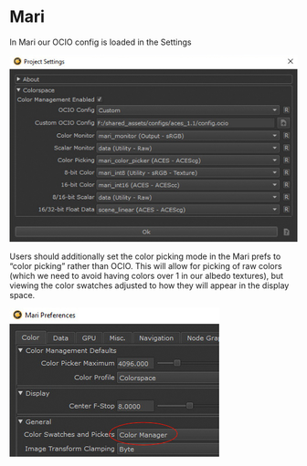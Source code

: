 # Mari

In Mari our OCIO config is loaded in the Settings

![mari1](docs/img/mari1.jpg)

Users should additionally set the color picking mode in the Mari prefs to “color picking” rather than OCIO. This will allow for picking of raw colors (which we need to avoid having colors over 1 in our albedo textures), but viewing the color swatches adjusted to how they will appear in the display space.


![mari2](docs/img/mari2.jpg)
